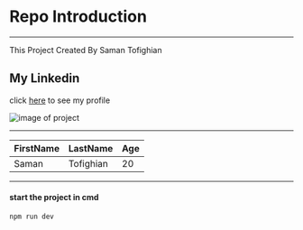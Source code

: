 # Repo Introduction
---
This Project Created By Saman Tofighian

## My Linkedin
click [here](https://www.linkedin.com/in/saman-tofighian/) to see my profile

 ![image of project](image.jpg)

 ---

 | FirstName      | LastName |  Age |
| ----------- | ----------- | ----------- |
| Saman      | Tofighian    | 20 |

---

#### start the project in cmd 
`npm run dev`
